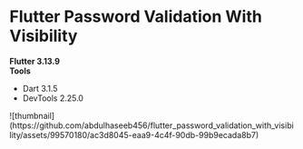 # Flutter Password Validation With Visibility

<b>Flutter 3.13.9</b>
<br>
<b>Tools</b>

<ul>
    <li>Dart 3.1.5</li>
    <li>DevTools 2.25.0</li>
</ul>
![thumbnail](https://github.com/abdulhaseeb456/flutter_password_validation_with_visibility/assets/99570180/ac3d8045-eaa9-4c4f-90db-99b9ecada8b7)
